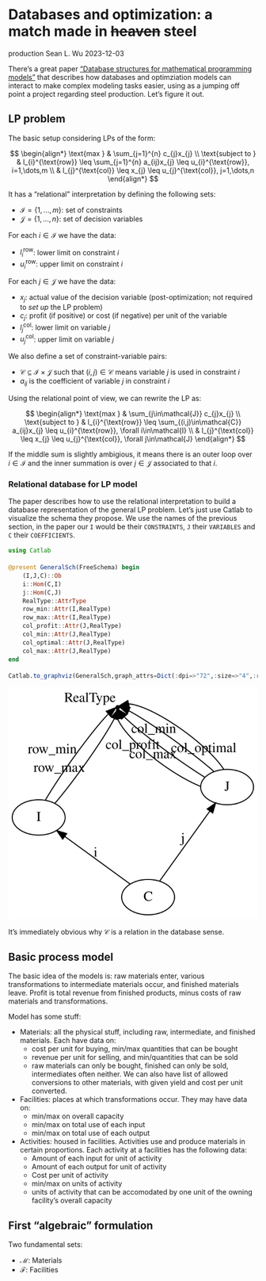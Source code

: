 # Databases and optimization: a match made in ~~heaven~~ steel
production
Sean L. Wu
2023-12-03

There’s a great paper [“Database structures for mathematical programming
models”](https://www.sciencedirect.com/science/article/abs/pii/S0167923697000079)
that describes how databases and optimziation models can interact to
make complex modeling tasks easier, using as a jumping off point a
project regarding steel production. Let’s figure it out.

## LP problem

The basic setup considering LPs of the form:

$$
\begin{align*}
\text{max      } & \sum_{j=1}^{n} c_{j}x_{j} \\
\text{subject to      } & l_{i}^{\text{row}} \leq \sum_{j=1}^{n} a_{ij}x_{j} \leq u_{i}^{\text{row}}, i=1,\dots,m \\
& l_{j}^{\text{col}} \leq x_{j} \leq u_{j}^{\text{col}}, j=1,\dots,n
\end{align*}
$$

It has a “relational” interpretation by defining the following sets:

- $\mathcal{I}=\{1,\dots,m\}$: set of constraints
- $\mathcal{J}=\{1,\dots,n\}$: set of decision variables

For each $i\in\mathcal{I}$ we have the data:

- $l_{i}^{\text{row}}$: lower limit on constraint $i$
- $u_{i}^{\text{row}}$: upper limit on constraint $i$

For each $j\in\mathcal{J}$ we have the data:

- $x_{j}$: actual value of the decision variable (post-optimization; not
  required to *set up* the LP problem)
- $c_{j}$: profit (if positive) or cost (if negative) per unit of the
  variable
- $l_{j}^{\text{col}}$: lower limit on variable $j$
- $u_{j}^{\text{col}}$: upper limit on variable $j$

We also define a set of constraint-variable pairs:

- $\mathcal{C}\subseteq\mathcal{I}\times\mathcal{J}$ such that
  $(i,j)\in\mathcal{C}$ means variable $j$ is used in constraint $i$
- $a_{ij}$ is the coefficient of variable $j$ in constraint $i$

Using the relational point of view, we can rewrite the LP as:

$$
\begin{align*}
\text{max      } & \sum_{j\in\mathcal{J}} c_{j}x_{j} \\
\text{subject to      } & l_{i}^{\text{row}} \leq \sum_{(i,j)\in\mathcal{C}} a_{ij}x_{j} \leq u_{i}^{\text{row}}, \forall i\in\mathcal{I} \\
& l_{j}^{\text{col}} \leq x_{j} \leq u_{j}^{\text{col}}, \forall j\in\mathcal{J}
\end{align*}
$$

If the middle sum is slightly ambigious, it means there is an outer loop
over $i\in\mathcal{I}$ and the inner summation is over $j\in\mathcal{J}$
associated to that $i$.

### Relational database for LP model

The paper describes how to use the relational interpretation to build a
database representation of the general LP problem. Let’s just use Catlab
to visualize the schema they propose. We use the names of the previous
section, in the paper our `I` would be their `CONSTRAINTS`, `J` their
`VARIABLES` and `C` their `COEFFICIENTS`.

``` julia
using Catlab

@present GeneralSch(FreeSchema) begin
    (I,J,C)::Ob
    i::Hom(C,I)
    j::Hom(C,J)
    RealType::AttrType
    row_min::Attr(I,RealType)
    row_max::Attr(I,RealType)
    col_profit::Attr(J,RealType)
    col_min::Attr(J,RealType)
    col_optimal::Attr(J,RealType)
    col_max::Attr(J,RealType)
end

Catlab.to_graphviz(GeneralSch,graph_attrs=Dict(:dpi=>"72",:size=>"4",:ratio=>"expand"))
```

![](database-steel_files/figure-commonmark/cell-2-output-1.svg)

It’s immediately obvious why $\mathcal{C}$ is a relation in the database
sense.

## Basic process model

The basic idea of the models is: raw materials enter, various
transformations to intermediate materials occur, and finished materials
leave. Profit is total revenue from finished products, minus costs of
raw materials and transformations.

Model has some stuff:

- Materials: all the physical stuff, including raw, intermediate, and
  finished materials. Each have data on:
  - cost per unit for buying, min/max quantities that can be bought
  - revenue per unit for selling, and min/quantities that can be sold
  - raw materials can only be bought, finished can only be sold,
    intermediates often neither. We can also have list of allowed
    conversions to other materials, with given yield and cost per unit
    converted.
- Facilities: places at which transformations occur. They may have data
  on:
  - min/max on overall capacity
  - min/max on total use of each input
  - min/max on total use of each output
- Activities: housed in facilities. Activities use and produce materials
  in certain proportions. Each activity at a facilities has the
  following data:
  - Amount of each input for unit of activity
  - Amount of each output for unit of activity
  - Cost per unit of activity
  - min/max on units of activity
  - units of activity that can be accomodated by one unit of the owning
    facility’s overall capacity

## First “algebraic” formulation

Two fundamental sets:

- $\mathcal{M}$: Materials
- $\mathcal{F}$: Facilities
